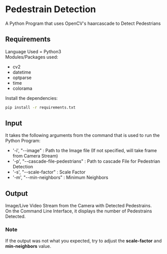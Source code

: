 # Pedestrain Detection
A Python Program that uses OpenCV's haarcascade to Detect Pedestrians

## Requirements
Language Used = Python3<br />
Modules/Packages used:
* cv2
* datetime
* optparse
* time
* colorama
<!-- -->
Install the dependencies:
```bash
pip install -r requirements.txt
```

## Input
It takes the following arguments from the command that is used to run the Python Program:
* '-i', "--image" : Path to the Image file (If not specified, will take frame from Camera Stream)
* '-p', "--cascade-file-pedestrians" : Path to cascade File for Pedestrian Detection
* '-s', "--scale-factor" : Scale Factor
* '-m', "--min-neighbors" : Minimum Neighbors

## Output
Image/Live Video Stream from the Camera with Detected Pedestrains.<br />
On the Command Line Interface, it displays the number of Pedestrains Detected.

### Note
If the output was not what you expected, try to adjust the **scale-factor** and **min-neighbors** value.